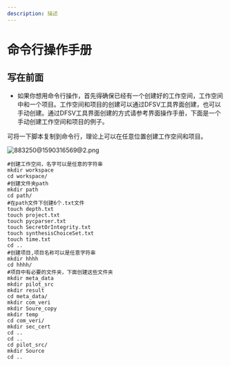 ```yaml
---
description: 描述
---
```


# 命令行操作手册

## 写在前面

*  如果你想用命令行操作，首先得确保已经有一个创建好的工作空间，工作空间中和一个项目。工作空间和项目的创建可以通过DFSV工具界面创建，也可以手动创建。通过DFSV工具界面创建的方式请参考界面操作手册，下面是一个手动创建工作空间和项目的例子。

  可将一下脚本复制到命令行，理论上可以在任意位置创建工作空间和项目。

![883250@1590316569@2.png](https://i.loli.net/2020/12/13/FuVoU6L18aA4NiB.png)

```text
#创建工作空间，名字可以是任意的字符串
mkdir workspace
cd workspace/
#创建文件夹path
mkdir path
cd path/
#在path文件下创建6个.txt文件
touch depth.txt
touch project.txt
touch pycparser.txt
touch SecretOrIntegrity.txt
touch synthesisChoiceSet.txt
touch time.txt
cd ..
#创建项目,项目名称可以是任意字符串
mkdir hhhh
cd hhhh/
#项目中有必要的文件夹，下面创建这些文件夹
mkdir meta_data
mkdir pilot_src
mkdir result
cd meta_data/
mkdir com_veri
mkdir Soure_copy
mkdir temp
cd com_veri/
mkdir sec_cert
cd ..
cd ..
cd pilot_src/
mkdir Source
cd ..

```

